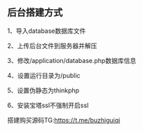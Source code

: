## 后台搭建方式
1、导入database数据库文件

2、上传后台文件到服务器并解压

3、修改/application/database.php数据库信息

4、设置运行目录为/public

5、设置伪静态为thinkphp

6、安装宝塔ssl不强制开启ssl

搭建购买源码TG:https://t.me/buzhiguiqi